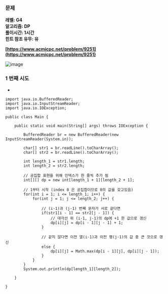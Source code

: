 ### **문제**         

**레벨: G4  
알고리즘: DP**  
**풀이시간: 1시간  
힌트 참조 유무: 유**

**[https://www.acmicpc.net/problem/9251](https://www.acmicpc.net/problem/9251)**

![image](https://github.com/sunwon12/Today-I-Learn/assets/92251131/73dd7add-c955-4d62-b22a-18c59ecc0cb7)

### **1 번째 시도**   

-   

```
import java.io.BufferedReader;
import java.io.InputStreamReader;
import java.io.IOException;
 
public class Main {
 
	public static void main(String[] args) throws IOException {
 
		BufferedReader br = new BufferedReader(new InputStreamReader(System.in));
		
		char[] str1 = br.readLine().toCharArray();
		char[] str2 = br.readLine().toCharArray();
		
		int length_1 = str1.length;
		int length_2 = str2.length;
		
		// 공집합 표현을 위해 인덱스가 한 줄씩 추가 됨 
		int[][] dp = new int[length_1 + 1][length_2 + 1];
		
		// 1부터 시작 (index 0 은 공집합이므로 0의 값을 갖고있음) 
		for(int i = 1; i <= length_1; i++) {
			for(int j = 1; j <= length_2; j++) {
				
				// (i-1)과 (j-1) 번째 문자가 서로 같다면  
				if(str1[i - 1] == str2[j - 1]) {
					// 대각선 위 (i-1, j-1)의 dp에 +1 한 값으로 갱신 
					dp[i][j] = dp[i - 1][j - 1] + 1;	
				}
				
				// 같지 않다면 이전 열(i-1)과 이전 행(j-1)의 값 중 큰 것으로 갱신  
				else {
					dp[i][j] = Math.max(dp[i - 1][j], dp[i][j - 1]);
				}
			}
		}
		System.out.println(dp[length_1][length_2]);
		
	}
 
}
```

